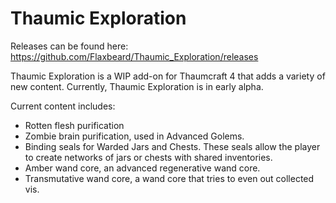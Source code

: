 Thaumic Exploration
===================
Releases can be found here: https://github.com/Flaxbeard/Thaumic_Exploration/releases

Thaumic Exploration is a WIP add-on for Thaumcraft 4 that adds a variety of new content. Currently, Thaumic Exploration is in early alpha. 

Current content includes:

 - Rotten flesh purification
 - Zombie brain purification, used in Advanced Golems.
 - Binding seals for Warded Jars and Chests. These seals allow the player to create networks of jars or chests with shared inventories.
 - Amber wand core, an advanced regenerative wand core.
 - Transmutative wand core, a wand core that tries to even out collected vis.
